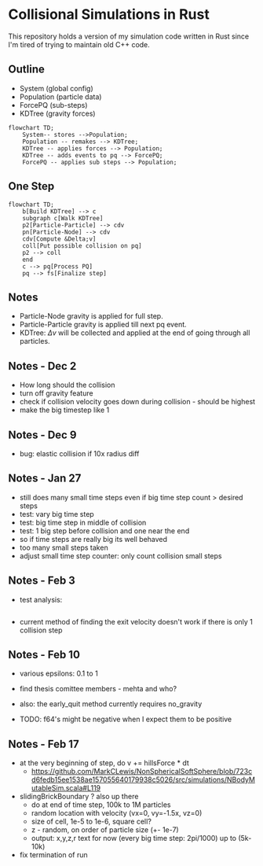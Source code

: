 # Collisional Simulations in Rust

This repository holds a version of my simulation code written in Rust since I'm tired of trying to maintain old C++ code.

## Outline

- System (global config)
- Population (particle data)
- ForcePQ (sub-steps)
- KDTree (gravity forces)

```mermaid
flowchart TD;
    System-- stores -->Population;
    Population -- remakes --> KDTree;
    KDTree -- applies forces --> Population;
    KDTree -- adds events to pq --> ForcePQ;
    ForcePQ -- applies sub steps --> Population;
```

## One Step

```mermaid
flowchart TD;
    b[Build KDTree] --> c
    subgraph c[Walk KDTree]
    p2[Particle-Particle] --> cdv
    pn[Particle-Node] --> cdv
    cdv[Compute &Delta;v]
    coll[Put possible collision on pq]
    p2 --> coll
    end
    c --> pq[Process PQ]
    pq --> fs[Finalize step]
```


## Notes

- Particle-Node gravity is applied for full step.
- Particle-Particle gravity is applied till next pq event.
- KDTree: $\Delta v$ will be collected and applied at the end of going through all particles.

## Notes - Dec 2
- How long should the collision
- turn off gravity feature
- check if collision velocity goes down during collision - should be highest
- make the big timestep like 1

## Notes - Dec 9
- bug: elastic collision if 10x radius diff

## Notes - Jan 27
- still does many small time steps even if big time step count > desired steps
- test: vary big time step
- test: big time step in middle of collision
- test: 1 big step before collision and one near the end
- so if time steps are really big its well behaved
- too many small steps taken
- adjust small time step counter: only count collision small steps

## Notes - Feb 3
- test analysis: 
    ```radius_0,radius_1,desired_impact_vel,time_step,rho,coeff_of_res,max_pen_depth_percent_0,max_pen_depth_percent_1,collision_steps,real_impact_vel,desired_collision_step_count
    ```

- current method of finding the exit velocity doesn't work if there is only 1 collision step

## Notes - Feb 10
- various epsilons: 0.1 to 1
- find thesis comittee members - mehta and who?

- also: the early_quit method currently requires no_gravity
- TODO: f64's might be negative when I expect them to be positive

## Notes - Feb 17
- at the very beginning of step, do v += hillsForce * dt
  - https://github.com/MarkCLewis/NonSphericalSoftSphere/blob/723cd6fedb15ee1538ae157055640179938c5026/src/simulations/NBodyMutableSim.scala#L119
- slidingBrickBoundary ? also up there
  - do at end of time step, 100k to 1M particles
  - random location with velocity (vx=0, vy=-1.5x, vz=0)
  - size of cell, 1e-5 to 1e-6, square cell?
  - z - random, on order of particle size (+- 1e-7)
  - output: x,y,z,r text for now (every big time step: 2pi/1000) up to (5k-10k)
- fix termination of run